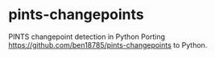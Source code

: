 # pints-changepoints
PINTS changepoint detection in Python
Porting https://github.com/ben18785/pints-changepoints to Python.
